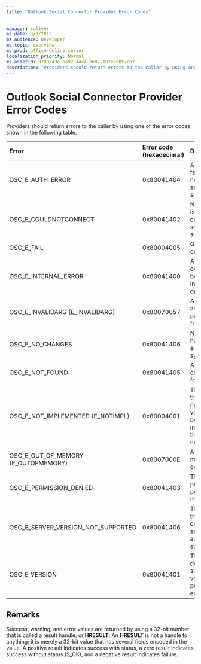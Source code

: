 ```yaml
---
title: "Outlook Social Connector Provider Error Codes"
 
 
manager: soliver
ms.date: 3/9/2015
ms.audience: Developer
ms.topic: overview
ms.prod: office-online-server
localization_priority: Normal
ms.assetid: 0799243e-ba92-44c4-b687-182e50b57cb7
description: "Providers should return errors to the caller by using one of the error codes shown in the following table."
---
```


# Outlook Social Connector Provider Error Codes

Providers should return errors to the caller by using one of the error codes shown in the following table. 
  
|**Error**|**Error code (hexadecimal)**|**Description**|
|:-----|:-----|:-----|
|OSC_E_AUTH_ERROR  <br/> |0x80041404  <br/> |Authentication failed on the network of the social network site.  <br/> |
|OSC_E_COULDNOTCONNECT  <br/> |0x80041402  <br/> |No connection is available to connect to the social network site.  <br/> |
|OSC_E_FAIL  <br/> |0x80004005  <br/> |General failure error.  <br/> |
|OSC_E_INTERNAL_ERROR  <br/> |0x80041400  <br/> |An internal error occurred because of an invalid operation.  <br/> |
|OSC_E_INVALIDARG (E_INVALIDARG)  <br/> |0x80070057  <br/> |An invalid argument was passed to a function.  <br/> |
|OSC_E_NO_CHANGES  <br/> |0x80041406  <br/> |No changes have occurred since the last synchronization.  <br/> |
|OSC_E_NOT_FOUND  <br/> |0x80041405  <br/> |A resource cannot be found.  <br/> |
|OSC_E_NOT_IMPLEMENTED (E_NOTIMPL)  <br/> |0x80004001  <br/> |The request to the social network site is valid but has not been implemented by the social network site.  <br/> |
|OSC_E_OUT_OF_MEMORY (E_OUTOFMEMORY)  <br/> |0x8007000E  <br/> |An out-of-memory error occurred.  <br/> |
|OSC_E_PERMISSION_DENIED  <br/> |0x80041403  <br/> |The OSC provider denied permission for the resource.  <br/> |
|OSC_E_SERVER_VERSION_NOT_SUPPORTED  <br/> |0x80041406  <br/> |The version of the server to configure the social network account is not supported.  <br/> |
|OSC_E_VERSION  <br/> |0x80041401  <br/> |The provider does not support this version of OSC provider extensibility.  <br/> |
   
## Remarks

Success, warning, and error values are returned by using a 32-bit number that is called a result handle, or **HRESULT**. An **HRESULT** is not a handle to anything; it is merely a 32-bit value that has several fields encoded in the value. A positive result indicates success with status, a zero result indicates success without status (S_OK), and a negative result indicates failure. 
  

